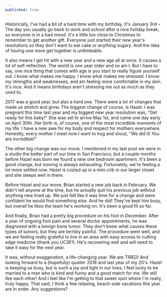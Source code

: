 ```yaml
---
published: true
---
```

Historically, I've had a bit of a hard time with my birthday. It's January 3rd – The day you usually go back to work and school after a nice holiday break, so everyone is in a bad mood. It's a little too close to Christmas to remember to get another gift. Everyone just started their new year's resolutions so they don't want to eat cake or anything sugary. And the idea of having one more get together is unthinkable.

It also means I get hit with a new year and a new age all at once. It causes a lot of self-reflection. The world is one year older and so am I. But I have to say, one nice thing that comes with age is you start to really figure yourself out. I know what makes me happy. I know what makes me stressed. I know my strengths and weaknesses, and am feeling more comfortable in my skin. It's nice. And it means birthdays aren't stressing me out as much as they used to.

2017 was a good year, but also a hard one. There were a lot of changes that made us stretch and grow. The biggest change of course, is Hazel. I was pregnant this time last year and my biggest new year resolution was, "Get ready for this baby!" She was set to arrive May 1st, and came one day early on April 30th. Her birth is, of course, one of the most incredible moments of my life. I have a new awe for my body and respect for mothers everywhere. Honestly, every mother I meet now I want to hug and shout, "We did it! You are incredible!"

The other big change was our move. I mentioned in my last post we were in a studio the better part of our time in San Francisco, but a couple months before Hazel was born we found a new one bedroom apartment. It's been a good change, but moving is always exhausting. Fortunately, we're feeling a lot more settled now. Hazel is cozied up in a mini crib in our larger closet and she sleeps well in there.

Before Hazel and our move, Brian started a new job back in February. We didn't tell anyone at the time, but he actually quit his previous job without anything new lined up. We just felt like it was time for a change and were confident he would find something else. And he did! They've kept him busy, but overall he likes the team he's working on. It's been a good fit so far.

And finally, Brian had a pretty big procedure on his foot in December. After a year of ongoing foot pain and several doctor appointments, he was diagnosed with a benign bone tumor. They don't know what causes these types of tumors, but they are terribly painful. The procedure went well, and we are feeling really grateful to live in an area with easy access to cutting edge medicine (thank you UCSF!). He's recovering well and will need to take it easy for the next year.

It was, without exaggeration, a life-changing year. We are TIRED! And looking forward to a (hopefully) quieter 2018 and last year of my 20's. Hazel is keeping us busy, but is such a joy and light in our lives. I feel lucky to be married to a man who is kind and funny and a good match for me. We still like each other! And I feel like I'm getting to that sweet spot where I'm really, truly happy. That said, I think a few relaxing, beach-side vacations this year are in order. Any suggestions?
